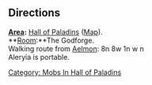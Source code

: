 ## Directions

**[Area](:Category:_Areas.md "wikilink"):** [Hall of
Paladins](:Category:_Hall_of_Paladins.md "wikilink")
([Map](Hall_of_Paladins_Map.md "wikilink")).  
**[Room](:Category:_Rooms.md "wikilink"):**The Godforge.  
Walking route from [Aelmon](Aelmon.md "wikilink"): 8n 8w 1n w n  
Aleryia is portable.  

[Category: Mobs In Hall of
Paladins](Category:_Mobs_In_Hall_of_Paladins "wikilink")
